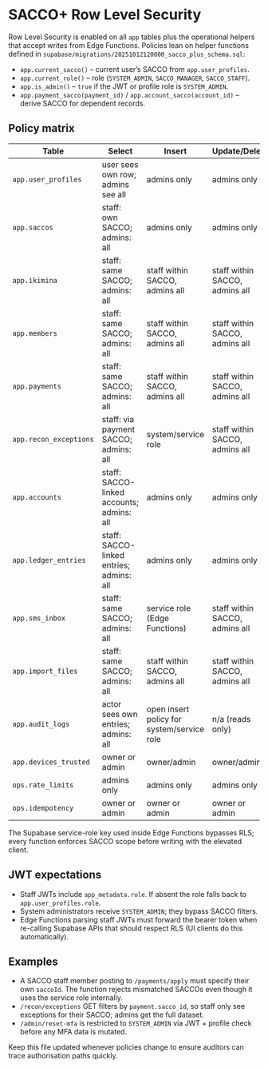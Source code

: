 # SACCO+ Row Level Security

Row Level Security is enabled on all `app` tables plus the operational helpers that accept writes from Edge Functions. Policies lean on helper functions defined in `supabase/migrations/20251012120000_sacco_plus_schema.sql`:

- `app.current_sacco()` – current user’s SACCO from `app.user_profiles`.
- `app.current_role()` – role (`SYSTEM_ADMIN`, `SACCO_MANAGER`, `SACCO_STAFF`).
- `app.is_admin()` – `true` if the JWT or profile role is `SYSTEM_ADMIN`.
- `app.payment_sacco(payment_id)` / `app.account_sacco(account_id)` – derive SACCO for dependent records.

## Policy matrix

| Table | Select | Insert | Update/Delete |
| --- | --- | --- | --- |
| `app.user_profiles` | user sees own row; admins see all | admins only | admins only |
| `app.saccos` | staff: own SACCO; admins: all | admins only | admins only |
| `app.ikimina` | staff: same SACCO; admins: all | staff within SACCO, admins all | staff within SACCO, admins all |
| `app.members` | staff: same SACCO; admins: all | staff within SACCO, admins all | staff within SACCO, admins all |
| `app.payments` | staff: same SACCO; admins: all | staff within SACCO, admins all | staff within SACCO, admins all |
| `app.recon_exceptions` | staff: via payment SACCO; admins: all | system/service role | staff within SACCO, admins all |
| `app.accounts` | staff: SACCO-linked accounts; admins: all | admins only | admins only |
| `app.ledger_entries` | staff: SACCO-linked entries; admins: all | admins only | admins only |
| `app.sms_inbox` | staff: same SACCO; admins: all | service role (Edge Functions) | staff within SACCO, admins all |
| `app.import_files` | staff: same SACCO; admins: all | staff within SACCO, admins all | staff within SACCO, admins all |
| `app.audit_logs` | actor sees own entries; admins: all | open insert policy for system/service role | n/a (reads only) |
| `app.devices_trusted` | owner or admin | owner/admin | owner/admin |
| `ops.rate_limits` | admins only | admins only | admins only |
| `ops.idempotency` | owner or admin | owner or admin | owner or admin |

The Supabase service-role key used inside Edge Functions bypasses RLS; every function enforces SACCO scope before writing with the elevated client.

## JWT expectations

- Staff JWTs include `app_metadata.role`. If absent the role falls back to `app.user_profiles.role`.
- System administrators receive `SYSTEM_ADMIN`; they bypass SACCO filters.
- Edge Functions parsing staff JWTs must forward the bearer token when re-calling Supabase APIs that should respect RLS (UI clients do this automatically).

## Examples

- A SACCO staff member posting to `/payments/apply` must specify their own `saccoId`. The function rejects mismatched SACCOs even though it uses the service role internally.
- `/recon/exceptions` GET filters by `payment.sacco_id`, so staff only see exceptions for their SACCO; admins get the full dataset.
- `/admin/reset-mfa` is restricted to `SYSTEM_ADMIN` via JWT + profile check before any MFA data is mutated.

Keep this file updated whenever policies change to ensure auditors can trace authorisation paths quickly.
